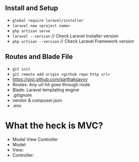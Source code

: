 ## Install and Setup
- `global require laravel/installer`
- `laravel new <project name>`
- `php artisan serve`
- `laravel --version` // Check Laravel Installer version
- `php artisan --version` // Check Laravel Framework version

## Routes and Blade File
- `git init`
- `git remote add origin <github repo http url>`
- https://gist.github.com/sarthaksavvy
- Routes: Any url hit goes through route 
- Blade: Laravel templating engine
- .gitignore
- vendor & composer.json
- .env


# What the heck is MVC?
- Model View Controller
- Model: 
- View: 
- Controller: 




